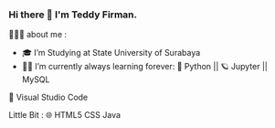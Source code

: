 ### Hi there 👋 I'm Teddy Firman.

👨🏻‍💻  about me :

- :mortar_board: I’m Studying at State University of Surabaya 
- 🧑‍💻 I’m currently always learning forever: :snake: Python || 🪐 Jupyter || MySQL

🔧   Visual Studio Code

Little Bit :
🌐   HTML5 CSS Java 

